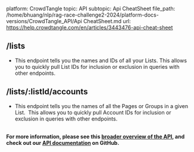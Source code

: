 platform: CrowdTangle
topic: API
subtopic: Api CheatSheet
file_path: /home/bhuang/nlp/rag-race-challenge2-2024/platform-docs-versions/CrowdTangle_API/Api CheatSheet.md
url: https://help.crowdtangle.com/en/articles/3443476-api-cheat-sheet

## /lists

* This endpoint tells you the names and IDs of all your Lists. This allows you to quickly pull List IDs for inclusion or exclusion in queries with other endpoints.
    

## /lists/:listId/accounts

* This endpoint tells you the names of all the Pages or Groups in a given List.  This allows you to quickly pull Account IDs for inclusion or exclusion in queries with other endpoints.
    

   
​**For more information, please see this [broader overview of the API](https://help.crowdtangle.com/en/articles/1189612-crowdtangle-api), and check out our [API documentation](https://github.com/CrowdTangle/API/wiki) on GitHub.**